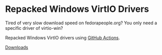 # Repacked Windows VirtIO Drivers

Tired of very slow download speed on fedorapeople.org? You only need a specific driver of virtio-win?

Repacked Windows VirtIO drivers using [GitHub Actions](https://github.com/features/actions).

[Downloads](https://github.com/AnimMouse/virtio-win-repacked/releases)
